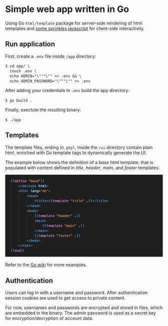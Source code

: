 # Simple web app written in Go

Using Go `html/template` package for server-side rendering of html templates and [some sprinkles javascript](https://stimulus.hotwired.dev/) for client-side interactivity.



## Run application
First, create a `.env` file inside `/app` directory:

```
$ cd app/ \
  touch .env \ 
  echo ADMIN="\"""\"" >> .env && \
  echo ADMIN_PASSWORD="\"""\"" >> .env
```

After adding your credentials in `.env` build the app directory:

`$ go build .`

Finally, exectute the resulting binary:

`$ ./app`

## Templates

The template files, ending in`.gtpl`, inside the `/ui` directory contain plain html, enriched with Go template tags to dynamically generate the UI.


The example below shows the definition of a *base* html template, that is populated with content defined in *title*, *header*, *main*, and *footer* templates. 

![](samples/template_example.png)

Refer to the [Go wiki](https://go.dev/doc/articles/wiki/) for more examples.

## Authentication

Users can log in with a username and password. After authentication session cookies are used to get access to private content.

For now, usernames and passwords are encrypted and stored in files, which are embedded in the binary. The admin password is used as a secret key for encryption/decryption of account data.

